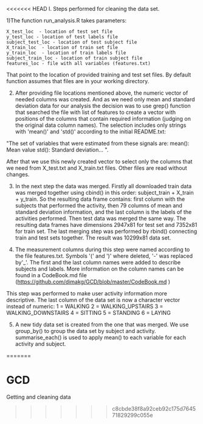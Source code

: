 <<<<<<< HEAD
I. Steps performed for cleaning the data set.

1)The function run_analysis.R takes parameters: 

	X_test_loc  - location of test set file
	y_test_loc - location of test labels file
	subject_test_loc - location of test subject file
	X_train_loc  - location of train set file
	y_train_loc  - location of train labels file
	subject_train_loc - location of train subject file
	features_loc - file with all variables (features.txt)
	
That point to the location of provided training and test set files. By default function assumes that files are in your working directory.

2) After providing file locations mentioned above, the numeric vector of needed columns was created. And as we need only mean and standard deviation data for our analysis the decision was to use grep() function that searched the file with list of features to create a vector with positions of the columns that contain required information (judging on the original data column names). The selection includes only strings with 'mean()' and 'std()' according to the initial README.txt:
 
"The set of variables that were estimated from these signals are: 
mean(): Mean value
std(): Standard deviation... ". 


After that we use this newly created vector to select only the columns that we need from X_test.txt and X_train.txt files. Other files are read without changes.

3) In the next step the data was merged. Firstly all downloaded train data was merged together using cbind() in this order: subject_train + X_train + y_train. So the resulting data frame contains: first column with the subjects that performed the activity, then 79 columns of mean and standard deviation information, and the last column is the labels of the activities performed. Then test data was merged the same way. The resulting data frames have dimensions  2947x81 for test set and 7352x81 for train set. 
The last merging step was performed by rbind() connecting train and test sets together. The result was 10299x81 data set.

4) The measurement columns during this step were named according to the file features.txt. Symbols '(' and ')' where deleted, '-' was replaced by'_'. The first and the last column names were added to describe subjects and labels. More information on the column names can be found in a CodeBook.md file (https://github.com/dimakg/GCD/blob/master/CodeBook.md ) 

This step was performed to make user activity information more descriptive. The last column of the data set is now a character vector instead of numeric:
	1 = WALKING
	2 = WALKING_UPSTAIRS
	3 = WALKING_DOWNSTAIRS
	4 = SITTING
	5 = STANDING
	6 = LAYING

5) A new tidy data set is created from the one that was merged. We use group_by() to group the data set by subject and activity. summarise_each() is used to apply mean() to each variable for each activity and subject.







=======
# GCD
Getting and cleaning data
>>>>>>> c8cbde38f8a92ceb92c175d764571829299c055e
